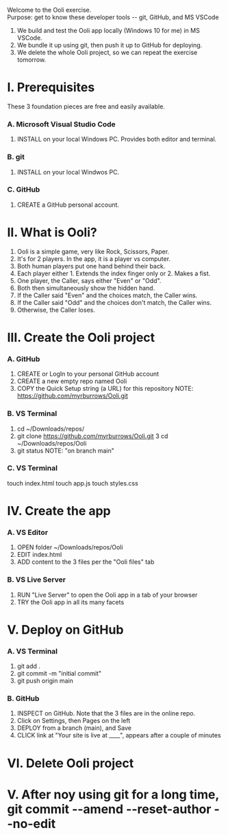 Welcome to the Ooli exercise.\
Purpose: get to know these developer tools -- git, GitHub, and MS VSCode
1. We build and test the Ooli app locally (Windows 10 for me) in MS VSCode.
2. We bundle it up using git, then push it up to GitHub for deploying.
3. We delete the whole Ooli project, so we can repeat the exercise tomorrow.
<!--more-->
# I. Prerequisites
These 3 foundation pieces are free and easily available.

### A. Microsoft Visual Studio Code
1. INSTALL on your local Windows PC. Provides both editor and terminal.
### B. git
1. INSTALL on your local Windwos PC.
### C. GitHub
1. CREATE a GitHub personal account.

# II. What is Ooli?
1. Ooli is a simple game, very like Rock, Scissors, Paper.
2. It's for 2 players. In the app, it is a player vs computer.
3. Both human players put one hand behind their back.
4. Each player either 1. Extends the index finger only or 2. Makes a fist.
5. One player, the Caller, says either "Even" or "Odd".
6. Both then simultaneously show the hidden hand.
7. If the Caller said "Even" and the choices match, the Caller wins.
8. If the Caller said "Odd" and the choices don't match, the Caller wins.
9. Otherwise, the Caller loses.

# III. Create the Ooli project
### A. GitHub
1. CREATE or LogIn to your personal GitHub account
2. CREATE a new empty repo named Ooli
3. COPY the Quick Setup string (a URL) for this repository
NOTE: https://github.com/myrburrows/Ooli.git
### B. VS Terminal
1. cd ~/Downloads/repos/
2. git clone https://github.com/myrburrows/Ooli.git
3 cd ~/Downloads/repos/Ooli
4. git status
NOTE: "on branch main"
### C. VS Terminal
touch index.html
touch app.js
touch styles.css
# IV. Create the app
### A. VS Editor
1. OPEN folder ~/Downloads/repos/Ooli
2. EDIT index.html
3. ADD content to the 3 files per the "Ooli files" tab
### B. VS Live Server
1. RUN "Live Server" to open the Ooli app in a tab of your browser
2. TRY the Ooli app in all its many facets

# V. Deploy on GitHub
### A. VS Terminal
1. git add .
2. git commit -m "initial commit"
3. git push origin main
### B. GitHub
1. INSPECT on GitHub. Note that the 3 files are in the online repo.
2. Click on Settings, then Pages on the left
3. DEPLOY from a branch (main), and Save
4. CLICK link at "Your site is live at ____", appears after a couple of minutes

# VI. Delete Ooli project

# V. After noy using git for a long time, git commit --amend --reset-author --no-edit
